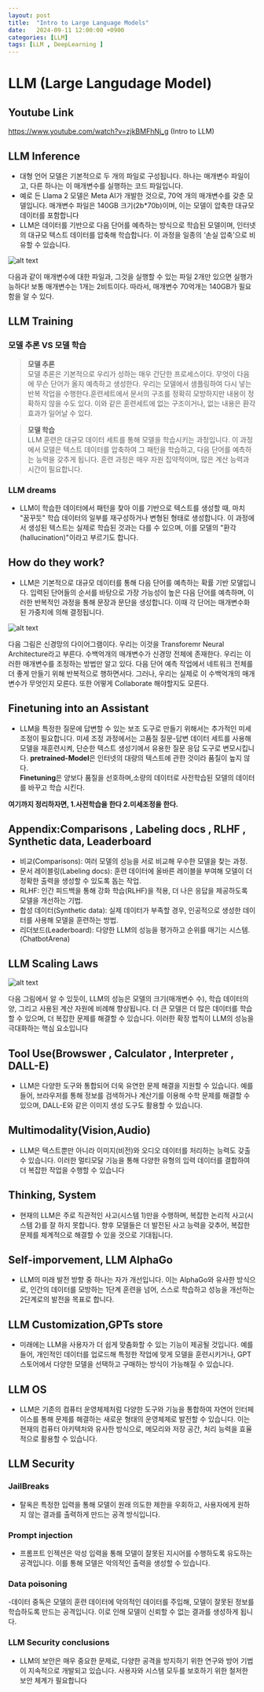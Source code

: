 ```yaml
---
layout: post
title:  "Intro to Large Language Models"
date:   2024-09-11 12:00:00 +0900
categories: [LLM]
tags: [LLM , DeepLearning ]
---
```


# LLM (Large Langudage Model)


## Youtube Link 
https://www.youtube.com/watch?v=zjkBMFhNj_g (Intro to LLM)

## LLM Inference

- 대형 언어 모델은 기본적으로 두 개의 파일로 구성됩니다. 하나는 매개변수 파일이고, 다른 하나는 이 매개변수를 실행하는 코드 파일입니다.
- 예로 든 Llama 2 모델은 Meta AI가 개발한 것으로, 70억 개의 매개변수를 갖춘 모델입니다. 매개변수 파일은 140GB 크기(2b*70b)이며, 이는 모델이 압축한 대규모 데이터를 포함합니다
- LLM은 데이터를 기반으로 다음 단어를 예측하는 방식으로 학습된 모델이며, 인터넷의 대규모 텍스트 데이터를 압축해 학습합니다. 이 과정을 일종의 ‘손실 압축’으로 비유할 수 있습니다.

![alt text](../assets/png/캡처.PNG)

다음과 같이 매개변수에 대한 파일과, 그것을 실행할 수 있는 파일 2개만 있으면 실행가능하다!
보통 매개변수는 1개는 2비트이다. 따라서, 매개변수 70억개는 140GB가 필요함을 알 수 있다. 



## LLM Training 

### 모델 추론 VS 모델 학습 

>**모델 추론**  
모델 추론은 기본적으로 우리가 성하는 매우 간단한 프로세스이다. 무엇이 다음에 무슨 단어가 올지 예측하고 생성한다. 우리는 모델에서 샘플링하여 다시 넣는 반복 작업을 수행한다.훈련세트에서 문서의 구조를 정확히 모방하지만 내용이 정확하지 않을 수도 있다. 이와 같은 훈련세트에 없는 구조이거나, 없는 내용은 환각효과가 일어날 수 있다.

>**모델 학습**  
LLM 훈련은 대규모 데이터 세트를 통해 모델을 학습시키는 과정입니다. 이 과정에서 모델은 텍스트 데이터를 압축하여 그 패턴을 학습하고, 다음 단어를 예측하는 능력을 갖추게 됩니다. 훈련 과정은 매우 자원 집약적이며, 많은 계산 능력과 시간이 필요합니다.


### LLM dreams

- LLM이 학습한 데이터에서 패턴을 찾아 이를 기반으로 텍스트를 생성할 때, 마치 "꿈꾸듯" 학습 데이터의 일부를 재구성하거나 변형된 형태로 생성합니다. 이 과정에서 생성된 텍스트는 실제로 학습된 것과는 다를 수 있으며, 이를 모델의 "환각(hallucination)"이라고 부르기도 합니다.


## How do they work?

- LLM은 기본적으로 대규모 데이터를 통해 다음 단어를 예측하는 확률 기반 모델입니다. 입력된 단어들의 순서를 바탕으로 가장 가능성이 높은 다음 단어를 예측하며, 이러한 반복적인 과정을 통해 문장과 문단을 생성합니다. 이때 각 단어는 매개변수화된 가중치에 의해 결정됩니다.

![alt text](../assets/png/1.PNG)

다음 그림은 신경망의 다이어그램이다. 우리는 이것을 Transforemr Neural Architecture라고 부른다. 수백억개의 매개변수가 신경망 전체에 존재한다. 우리는 이러한 매개변수를 조정하는 방법만 알고 있다.
다음 단어 예측 작업에서 네트워크 전체를 더 좋게 만들기 위해 반복적으로 행하면서다. 그러나, 우리는 실제로 이 수백억개의 매개변수가 무엇인지 모른다. 또한 어떻게 Collaborate 해야할지도 모른다.  


## Finetuning into an Assistant
- LLM을 특정한 질문에 답변할 수 있는 보조 도구로 만들기 위해서는 추가적인 미세 조정이 필요합니다. 미세 조정 과정에서는 고품질 질문-답변 데이터 세트를 사용해 모델을 재훈련시켜, 단순한 텍스트 생성기에서 유용한 질문 응답 도구로 변모시킵니다.
**pretrained-Model**은 인터넷의 대량의 텍스트에 관한 것이라 품질이 높지 않다.  
**Finetuning**은 양보다 품질을 선호하며,소량의 데이터로 사전학습된 모델의 데이터를 바꾸고 학습 시킨다.

**여기까지 정리하자면, 1.사전학습을 한다 2.미세조정을 한다.**

## Appendix:Comparisons , Labeling docs , RLHF , Synthetic data, Leaderboard
- 비교(Comparisons): 여러 모델의 성능을 서로 비교해 우수한 모델을 찾는 과정.
- 문서 레이블링(Labeling docs): 훈련 데이터에 올바른 레이블을 부여해 모델이 더 정확한 출력을 생성할 수 있도록 돕는 작업.
- RLHF: 인간 피드백을 통해 강화 학습(RLHF)을 적용, 더 나은 응답을 제공하도록 모델을 개선하는 기법.
- 합성 데이터(Synthetic data): 실제 데이터가 부족할 경우, 인공적으로 생성한 데이터를 사용해 모델을 훈련하는 방법.
- 리더보드(Leaderboard): 다양한 LLM의 성능을 평가하고 순위를 매기는 시스템. (ChatbotArena)


## LLM Scaling Laws 

![alt text](../assets/png/2.PNG)

다음 그림에서 알 수 있듯이, LLM의 성능은 모델의 크기(매개변수 수), 학습 데이터의 양, 그리고 사용된 계산 자원에 비례해 향상됩니다. 더 큰 모델은 더 많은 데이터를 학습할 수 있으며, 더 복잡한 문제를 해결할 수 있습니다. 이러한 확장 법칙이 LLM의 성능을 극대화하는 핵심 요소입니다

## Tool Use(Browswer , Calculator , Interpreter , DALL-E)

- LLM은 다양한 도구와 통합되어 더욱 유연한 문제 해결을 지원할 수 있습니다. 예를 들어, 브라우저를 통해 정보를 검색하거나 계산기를 이용해 수학 문제를 해결할 수 있으며, DALL-E와 같은 이미지 생성 도구도 활용할 수 있습니다.

## Multimodality(Vision,Audio)
- LLM은 텍스트뿐만 아니라 이미지(비전)와 오디오 데이터를 처리하는 능력도 갖출 수 있습니다. 이러한 멀티모달 기능을 통해 다양한 유형의 입력 데이터를 결합하여 더 복잡한 작업을 수행할 수 있습니다

## Thinking, System
- 현재의 LLM은 주로 직관적인 사고(시스템 1)만을 수행하며, 복잡한 논리적 사고(시스템 2)를 잘 하지 못합니다. 향후 모델들은 더 발전된 사고 능력을 갖추어, 복잡한 문제를 체계적으로 해결할 수 있을 것으로 기대됩니다.

## Self-imporvement, LLM AlphaGo

- LLM의 미래 발전 방향 중 하나는 자가 개선입니다. 이는 AlphaGo와 유사한 방식으로, 인간의 데이터를 모방하는 1단계 훈련을 넘어, 스스로 학습하고 성능을 개선하는 2단계로의 발전을 목표로 합니다.

## LLM Customization,GPTs store

- 미래에는 LLM을 사용자가 더 쉽게 맞춤화할 수 있는 기능이 제공될 것입니다. 예를 들어, 개인적인 데이터를 업로드해 특정한 작업에 맞게 모델을 훈련시키거나, GPT 스토어에서 다양한 모델을 선택하고 구매하는 방식이 가능해질 수 있습니다.

## LLM OS 

- LLM은 기존의 컴퓨터 운영체제처럼 다양한 도구와 기능을 통합하여 자연어 인터페이스를 통해 문제를 해결하는 새로운 형태의 운영체제로 발전할 수 있습니다. 이는 현재의 컴퓨터 아키텍처와 유사한 방식으로, 메모리와 저장 공간, 처리 능력을 효율적으로 활용할 수 있습니다.

## LLM Security 

### JailBreaks

- 탈옥은 특정한 입력을 통해 모델이 원래 의도한 제한을 우회하고, 사용자에게 원하지 않는 결과를 출력하게 만드는 공격 방식입니다.

### Prompt injection

- 프롬프트 인젝션은 악성 입력을 통해 모델이 잘못된 지시어를 수행하도록 유도하는 공격입니다. 이를 통해 모델은 악의적인 출력을 생성할 수 있습니다.

### Data poisoning

-데이터 중독은 모델의 훈련 데이터에 악의적인 데이터를 주입해, 모델이 잘못된 정보를 학습하도록 만드는 공격입니다. 이로 인해 모델이 신뢰할 수 없는 결과를 생성하게 됩니다.

### LLM Security  conclusions

- LLM의 보안은 매우 중요한 문제로, 다양한 공격을 방지하기 위한 연구와 방어 기법이 지속적으로 개발되고 있습니다. 사용자와 시스템 모두를 보호하기 위한 철저한 보안 체계가 필요합니다


